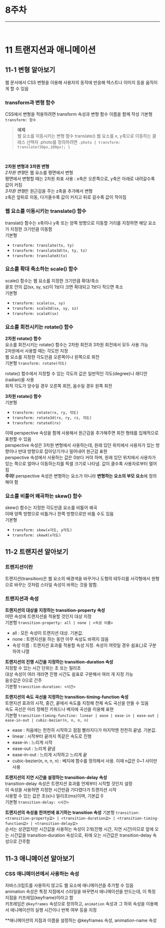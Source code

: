 # 8주차
---
<br>

# 11 트랜지션과 애니메이션
## 11-1 변형 알아보기
웹 문서에서 CSS 변형을 이용해 사용자의 동작에 반응해 텍스트나 이미지 등을 움직이게 할 수 있음  

### transform과 변형 함수
CSS에서 변형을 적용하려면 transform 속성과 변형 함수 이름을 함께 작성
기본형 `transform: 함수`  

> **예제**  
> 웹 요소를 이동시키는 변형 함수 translate()
> 웹 요소를 x, y축으로 이동하는 클래스 선택자 .photo를 정의하려면
> `.photo { transform: translate(50px,100px); }`
<br>

**2차원 변형과 3차원 변형**  
*2차원 변형*은 웹 요소를 평면에서 변형  
평면에서 변형할 때는 2차원 좌표 사용 : x축은 오른쪽으로, y축은 아래로 내려갈수록 값이 커짐  
*3차원 변형*은 원근감을 주는 z축을 추가해서 변형  
z축은 앞뒤로 이동, 다가올수록 값이 커지고 뒤로 갈수록 값이 작아짐  

### 웹 요소를 이동시키는 translate() 함수
translat() 함수는 x축이나 y축 또는 양쪽 방향으로 이동할 거리를 지정하면 해당 요소가 지정한 크기만큼 이동함  
기본형  
- `transform: translate(tx, ty)`
- `transform: translate3d(tx, ty, tz)`
- `transform: translateX(tx)`

### 요소를 확대 축소하는 scale() 함수
scale() 함수는 웹 요소를 지정한 크기만큼 확대/축소  
괄호 안의 값(sx, sy, sz)이 1보다 크면 확대되고 1보다 작으면 축소  
기본형  
- `transform: scale(sx, sy)`
- `transform: scale3d(sx, sy, sz)`
- `transform: scaleX(sx)`

### 요소를 회전시키는 rotate() 함수
**2차원 rotate() 함수**  
요소를 회전시키는 rotate() 함수는 2차원 회전과 3차원 회전에서 모두 사용 가능  
2차원에서 사용할 때는 각도만 지정  
웹 요소를 지정한 각도만큼 오른쪽이나 왼쪽으로 회전  
기본형 `transform: rotate(각도)`  
  
rotate() 함수에서 지정할 수 있는 각도의 값은 일반적인 각도(degree)나 래디안(radian)을 사용  
회적 각도가 양수일 경우 오른쪽 회전, 음수일 경우 왼쪽 회전  
  
**3차원 rotate() 함수**  
기본형  
- `transform: rotate(rx, ry, 각도)`
- `transform: rotate3d(rx, ry, rz, 각도)`
- `transform: rotateX(rx)`  
  
이때 perspective 속성을 함께 사용해서 원근감을 추가해주면 회전 형태를 입체적으로 표현할 수 있음  
perspective 속성은 3차원 변형에서 사용하는데, 원래 있던 위치에서 사용자가 있는 방향이나 반대 방향으로 잡아당기거나 밀어내어 원근감 표현  
perspective 속성에서 사용하는 값은 0보다 커야 하며, 원래 있던 위치에서 사용자가 있는 쪽으로 얼마나 이동하는지를 픽셀 크기로 나타냄. 값이 클수록 사용자로부터 멀어짐  
**주의!** perspective 속성은 변형하는 요소가 아니라 **변형하는 요소의 부모 요소**에 정의해야 함

### 요소를 비틀어 왜곡하는 skew() 함수
skew() 함수는 지정한 각도만큼 요소를 비틀어 왜곡  
이때 양쪽 방향으로 비틀거나 한쪽 방향으로만 비틀 수도 있음  
기본형  
- `transform: skew(x각도, y각도)`
- `transform: skewX(x각도)`

## 11-2 트랜지션 알아보기
### 트랜지션이란
트랜지션(transition)은 웹 요소의 배경색을 바꾸거나 도형의 테두리를 사각형에서 원형으로 바꾸는 것처럼 스타일 속성이 바뀌는 것을 말함.  

### 트랜지션과 속성
**트랜지션의 대상을 지정하는 transition-property 속성**  
어떤 속성에 트랜지션을 적용할 것인지 대상 지정  
기본형 `transition-property: all | none | <속성 이름>`
- all : 모든 속성이 트랜지션 대상. 기본값.
- none : 트랜지션을 하는 동안 아무 속성도 바뀌지 않음
- 속성 이름 : 트랜지션 효과를 적용할 속성 지정. 속성이 여럿일 경우 쉼표(,)로 구분하여 나열  
  
**트랜지션의 진행 시간을 지정하는 transition-duration 속성**  
지정할 수 있는 시간 단위는 초 또는 밀리초  
대상 속성이 여러 개라면 진행 시간도 쉼표로 구분해서 여러 개 지정 가능  
음숫값은 0으로 간주  
기본형 `transition-duration: <시간>`  
  
**트랜지션의 속도 곡선을 지정하는 transition-timing-function 속성**  
트랜지션 효과의 시작, 중간, 끝에서 속도를 지정해 전체 속도 곡선을 만들 수 있음  
속도 곡선은 미리 정해진 키워드나 베지에 곡선을 이용해 표현  
기본형 `transition-timing-functino: linear | ease | ease-in | ease-out | ease-in-out | cubic-bezier(n, n, n, n)`  
- ease : 처음에는 천천히 시작하고 점점 빨라지다가 마지막엔 천천히 끝냄. 기본값.
- linear : 시작부터 끝까지 똑같은 속도로 진행
- ease-in : 느리게 시작
- ease-out : 느리게 끝냄
- ease-in-out : 느리게 시작하고 느리게 끝
- cubic-bezier(n, n, n, n) : 베지에 함수를 정의해서 사용. 이때 n값은 0~1 사이만 사용
  
**트랜지션의 지연 시간을 설정하는 transition-delay 속성**  
transition-delay 속성은 트랜지션 효과를 언제부터 시작할 것인지 설정  
이 속성을 사용하면 지정한 시간만큼 기다렸다가 트랜지션 시작  
사용할 수 있는 값은 초(s)나 밀리초(ms)이며, 기본값 0  
기본형 `transition-delay: <시간>`  

**트랜지션의 속성을 한꺼번에 표기하는 transition 속성**
기본형 `transition: <transition-property값> | <transition-duration값> | <transition-timing-function값> | <transition-delay값>`  
순서는 상관없지만 시간값을 사용하는 속성이 2개(진행 시간, 지연 시간)이므로 앞에 오는 시간값을 transition-duration 속성으로, 뒤에 오는 시간값은 transition-delay 속성으로 간주함  

## 11-3 애니메이션 알아보기
### CSS 애니메이션에서 사용하는 속성
자바스크립트를 사용하지 않고도 웹 요소에 애니메이션을 추가할 수 있음  
animation 속성은 특정 지점에서 스타일을 바꾸면서 애니메이션을 만드는데, 이 특정 지점을 키프레임(keyframe)이라고 함  
키프레임은 `@keyframes` 속성으로 정의하고, `animation` 속성과 그 하위 속성을 이용해서 애니메이션의 실행 시간이나 반복 여부 등을 지정  
  
**애니메이션의 지점과 이름을 설정하는 @keyframes 속성, animation-name 속성
